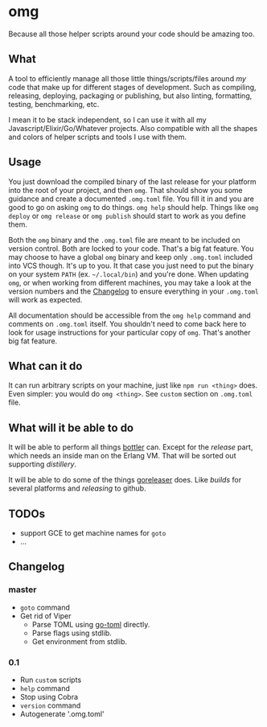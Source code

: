 # omg

Because all those helper scripts around your code should be amazing too.

## What

A tool to efficiently manage all those little things/scripts/files around _my_ code that make up for different stages of development. Such as compiling, releasing, deploying, packaging or publishing, but also linting, formatting, testing, benchmarking, etc.

I mean it to be stack independent, so I can use it with all my Javascript/Elixir/Go/Whatever projects. Also compatible with all the shapes and colors of helper scripts and tools I use with them.

## Usage

You just download the compiled binary of the last release for your platform into the root of your project, and then `omg`. That should show you some guidance and create a documented `.omg.toml` file. You fill it in and you are good to go on asking `omg` to do things. `omg help` should help. Things like `omg deploy` or `omg release` or `omg publish` should start to work as you define them.

Both the `omg` binary and the `.omg.toml` file are meant to be included on version control. Both are locked to your code. That's a big fat feature. You may choose to have a global `omg` binary and keep only `.omg.toml` included into VCS though. It's up to you. It that case you just need to put the binary on your system `PATH` (ex. `~/.local/bin`) and you're done. When updating `omg`, or when working from different machines, you may take a look at the version numbers and the [Changelog](#changelog) to ensure everything in your `.omg.toml` will work as expected.

All documentation should be accessible from the `omg help` command and comments on `.omg.toml` itself. You shouldn't need to come back here to look for usage instructions for your particular copy of `omg`. That's another big fat feature.

## What can it do

It can run arbitrary scripts on your machine, just like `npm run <thing>` does. Even simpler: you would do `omg <thing>`. See `custom` section on `.omg.toml` file.

## What will it be able to do

It will be able to perform all things [bottler](https://github.com/rubencaro/bottler) can. Except for the _release_ part, which needs an inside man on the Erlang VM. That will be sorted out supporting _distillery_.

It will be able to do some of the things [goreleaser](https://goreleaser.com/) does. Like _builds_ for several platforms and _releasing_ to github.

## TODOs

* support GCE to get machine names for `goto`
* ...

## Changelog

### master

* `goto` command
* Get rid of Viper
  * Parse TOML using [go-toml](https://github.com/pelletier/go-toml) directly.
  * Parse flags using stdlib.
  * Get environment from stdlib.

### 0.1

* Run `custom` scripts
* `help` command
* Stop using Cobra
* `version` command
* Autogenerate '.omg.toml'